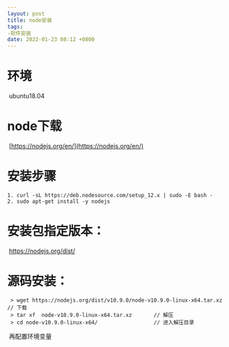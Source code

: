 ```yaml
---
layout: post
title: node安装
tags: 
-软件安装
date: 2022-01-23 08:12 +0800
---
```






# 环境

​	ubuntu18.04

# node下载

​		[https://nodejs.org/en/](https://nodejs.org/en/)



# 安装步骤

	1. curl -sL https://deb.nodesource.com/setup_12.x | sudo -E bash -
 	2. sudo apt-get install -y nodejs



# 安装包指定版本：

​	https://nodejs.org/dist/

# 源码安装：

```
 > wget https://nodejs.org/dist/v10.9.0/node-v10.9.0-linux-x64.tar.xz    // 下载
 > tar xf  node-v10.9.0-linux-x64.tar.xz       // 解压
 > cd node-v10.9.0-linux-x64/                  // 进入解压目录
```

​	再配置环境变量



​	







